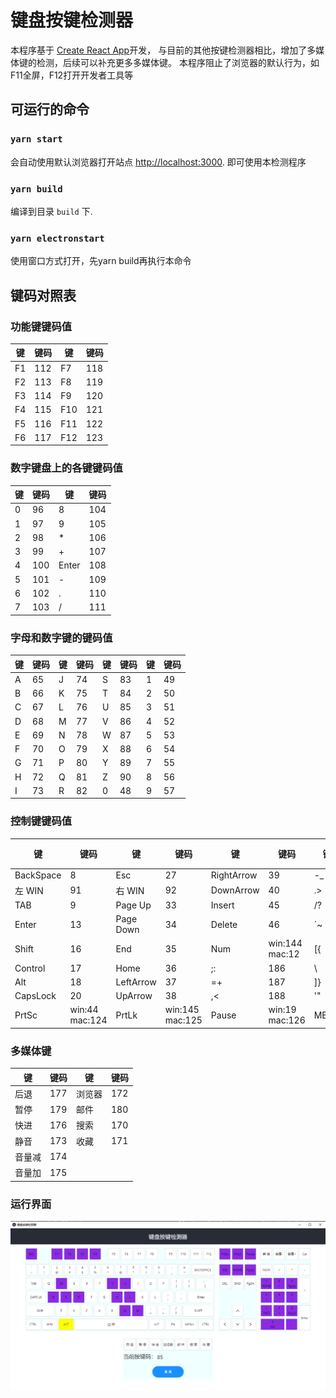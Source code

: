 # 键盘按键检测器

本程序基于 [Create React App](https://github.com/facebook/create-react-app)开发， 与目前的其他按键检测器相比，增加了多媒体键的检测，后续可以补充更多多媒体键。 本程序阻止了浏览器的默认行为，如F11全屏，F12打开开发者工具等

## 可运行的命令

### `yarn start`

会自动使用默认浏览器打开站点 [http://localhost:3000](http://localhost:3000). 即可使用本检测程序

### `yarn build`

编译到目录 `build` 下.

### `yarn electronstart`

使用窗口方式打开，先yarn build再执行本命令

## 键码对照表

### 功能键键码值

| 键   | 键码  | 键   | 键码  |
|-----|-----|-----|-----|
| F1  | 112 | F7  | 118 |
| F2  | 113 | F8  | 119 |
| F3  | 114 | F9  | 120 |
| F4  | 115 | F10 | 121 |
| F5  | 116 | F11 | 122 |
| F6  | 117 | F12 | 123 |

### 数字键盘上的各键键码值

| 键   | 键码  | 键     | 键码  |
|-----|-----|-------|-----|
| 0   | 96  | 8     | 104 |
| 1   | 97  | 9     | 105 |
| 2   | 98  | *     | 106 |
| 3   | 99  | +     | 107 |
| 4   | 100 | Enter | 108 |
| 5   | 101 | -     | 109 |
| 6   | 102 | .     | 110 |
| 7   | 103 | /     | 111 |

### 字母和数字键的键码值

| 键   | 键码  | 键   | 键码  | 键   | 键码  | 键   | 键码  |
|-----|-----|-----|-----|-----|-----|-----|-----|
| A   | 65  | J   | 74  | S   | 83  | 1   | 49  |
| B   | 66  | K   | 75  | T   | 84  | 2   | 50  |
| C   | 67  | L   | 76  | U   | 85  | 3   | 51  |
| D   | 68  | M   | 77  | V   | 86  | 4   | 52  |
| E   | 69  | N   | 78  | W   | 87  | 5   | 53  |
| F   | 70  | O   | 79  | X   | 88  | 6   | 54  |
| G   | 71  | P   | 80  | Y   | 89  | 7   | 55  |
| H   | 72  | Q   | 81  | Z   | 90  | 8   | 56  |
| I   | 73  | R   | 82  | 0   | 48  | 9   | 57  |

### 控制键键码值
| 键         | 键码             | 键         | 键码              | 键          | 键码             | 键    | 键码  |
|-----------|----------------|-----------|-----------------|------------|----------------|------|-----|
| BackSpace | 8              | Esc       | 27              | RightArrow | 39             | -_   | 189 |
| 左 WIN     | 91             | 右 WIN     | 92              | DownArrow  | 40             | .>   | 190 |
| TAB       | 9              | Page Up   | 33              | Insert     | 45             | /?   | 191 |
| Enter     | 13             | Page Down | 34              | Delete     | 46             | `~   | 192 |
| Shift     | 16             | End       | 35              | Num        | win:144 mac:12 | [{   | 219 |
| Control   | 17             | Home      | 36              | ;:         | 186            | \    | 220 |
| Alt       | 18             | LeftArrow | 37              | =+         | 187            | ]}   | 221 |
| CapsLock  | 20             | UpArrow   | 38              | ,<         | 188            | '"   | 222 |
| PrtSc     | win:44 mac:124 | PrtLk     | win:145 mac:125 | Pause      | win:19 mac:126 | MENU | 93  |

### 多媒体键
| 键   | 键码  | 键   | 键码  |
|-----|-----|-----|-----|
| 后退  | 177 | 浏览器 | 172 |
| 暂停  | 179 | 邮件  | 180 |
| 快进  | 176 | 搜索  | 170 |
| 静音  | 173 | 收藏  | 171 |
| 音量减 | 174 |
| 音量加 | 175 |

### 运行界面
![image](https://github.com/hitprince/keyboard-key-detector/blob/master/public/key-detector.png)
